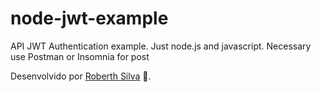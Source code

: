 # node-jwt-example
API JWT Authentication example. Just node.js and javascript. Necessary use Postman or Insomnia for post

Desenvolvido por [Roberth Silva](https://github.com/roberth-silva) 🚀.
